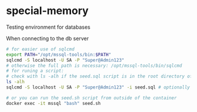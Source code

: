 # special-memory
Testing environment for databases

When connecting to the db server
```bash
# for easier use of sqlcmd
export PATH="/opt/mssql-tools/bin:$PATH"
sqlcmd -S localhost -U SA -P "Super@Admin123"
# otherwise the full path is necessary: /opt/mssql-tools/bin/sqlcmd
# for runing a script:
# check with ls -alh if the seed.sql script is in the root directory of the container.
ls -alh
sqlcmd -S localhost -U SA -P "Super@Admin123" -i seed.sql # optionally with the database -d onlineStoreDb

# or you can run the seed.sh script from outside of the container
docker exec -it mssql "bash" seed.sh
 
```
